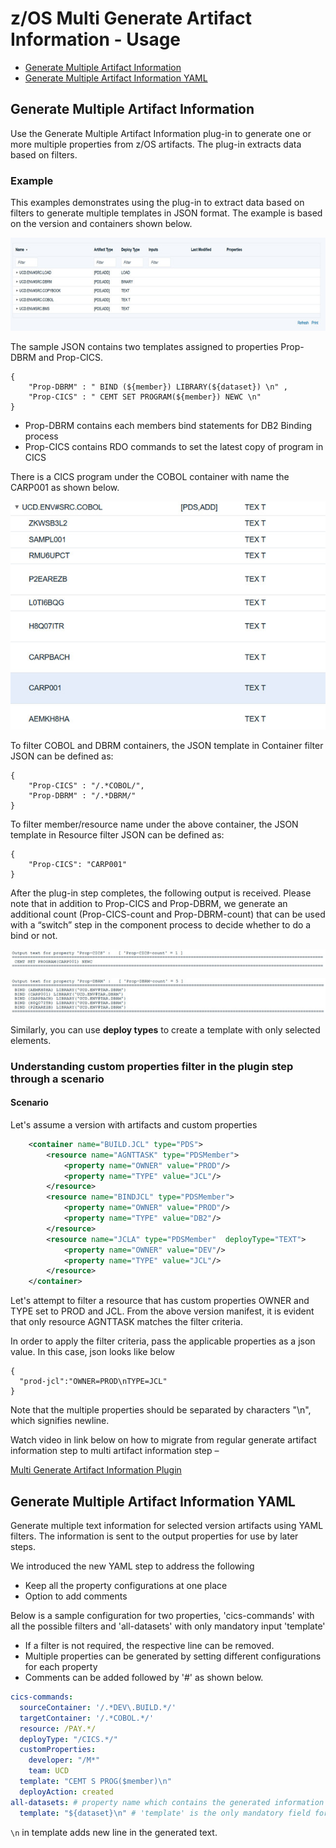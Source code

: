 # z/OS Multi Generate Artifact Information - Usage

* [Generate Multiple Artifact Information](#generate-multiple-artifact-information)
* [Generate Multiple Artifact Information YAML](#generate-multiple-artifact-information-yaml)

## Generate Multiple Artifact Information

Use the Generate Multiple Artifact Information plug-in to generate one or more multiple properties from z/OS artifacts. The plug-in extracts data based on filters.

### Example

This examples demonstrates using the plug-in to extract data based on filters to generate multiple templates in JSON format. The example is based on the version and containers shown below.

![](media/zos_example_containers.jpg?resize=640%2C189)

The sample JSON contains two templates assigned to properties Prop-DBRM and Prop-CICS.

```
{
    "Prop-DBRM" : " BIND (${member}) LIBRARY(${dataset}) \n" ,
    "Prop-CICS" : " CEMT SET PROGRAM(${member}) NEWC \n"
}

```

* Prop-DBRM contains each members bind statements for DB2 Binding process
* Prop-CICS contains RDO commands to set the latest copy of program in CICS

There is a CICS program under the COBOL container with name the CARP001 as shown below.

![](media/zos_example_cics.jpg?resize=602%2C436)

To filter COBOL and DBRM containers, the JSON template in Container filter JSON can be defined as:

```
{
    "Prop-CICS" : "/.*COBOL/",
    "Prop-DBRM" : "/.*DBRM/"
}
```

To filter member/resource name under the above container, the JSON template in Resource filter JSON can be defined as:

```
{
    "Prop-CICS": "CARP001"
}
```


After the plug-in step completes, the following output is received. Please note that in addition to Prop-CICS and Prop-DBRM, we generate an additional count (Prop-CICS-count and Prop-DBRM-count) that can be used with a “switch” step in the component process to decide whether to do a bind or not.

![](media/zos_example_output_cics.jpg?resize=602%2C35)

![](media/zos_example_output_dbrm.jpg?resize=602%2C68)

Similarly, you can use <b>deploy types</b> to create a template with only selected elements.

### Understanding custom properties filter in the plugin step through a scenario
#### Scenario
Let's assume a version with artifacts and custom properties

```xml
    <container name="BUILD.JCL" type="PDS">
        <resource name="AGNTTASK" type="PDSMember">
            <property name="OWNER" value="PROD"/>
            <property name="TYPE" value="JCL"/>
        </resource>
        <resource name="BINDJCL" type="PDSMember">
            <property name="OWNER" value="PROD"/>
            <property name="TYPE" value="DB2"/>
        </resource>
        <resource name="JCLA" type="PDSMember"  deployType="TEXT">
            <property name="OWNER" value="DEV"/>
            <property name="TYPE" value="JCL"/>
        </resource>
    </container>

```
Let's attempt to filter a resource that has custom properties OWNER and TYPE set to PROD and JCL. From the above version manifest, it is evident that only resource AGNTTASK matches the filter criteria.

In order to apply the filter criteria, pass the applicable properties as a json value. In this case, json looks like below
```json5
{
  "prod-jcl":"OWNER=PROD\nTYPE=JCL"
}
```

Note that the multiple properties should be separated by characters "\n", which signifies newline.

Watch video in link below on how to migrate from regular generate artifact information step to multi artifact information step – 

[Multi Generate Artifact Information Plugin](https://community.ibm.com/community/user/wasdevops/viewdocument/ucd-zos-11-multi-generate-arti?CommunityKey=9adfe6b6-2e23-4895-8b27-38b93b5e152c&tab=librarydocuments)

## Generate Multiple Artifact Information YAML

Generate multiple text information for selected version artifacts using YAML filters. The information is sent to the output
properties for use by later steps.

We introduced the new YAML step to address the following
* Keep all the property configurations at one place
* Option to add comments

Below is a sample configuration for two properties, 'cics-commands' with all the possible filters and 'all-datasets' with only mandatory input 'template'
* If a filter is not required, the respective line can be removed.
* Multiple properties can be generated by setting different configurations for each property
* Comments can be added followed by '#' as shown below.

```yaml
cics-commands:
  sourceContainer: '/.*DEV\.BUILD.*/'
  targetContainer: '/.*COBOL.*/'
  resource: /PAY.*/
  deployType: "/CICS.*/"
  customProperties:
    developer: "/M*"
    team: UCD
  template: "CEMT S PROG($member)\n"
  deployAction: created
all-datasets: # property name which contains the generated information
  template: "${dataset}\n" # 'template' is the only mandatory field for a property
```

`\n` in template adds new line in the generated text.

